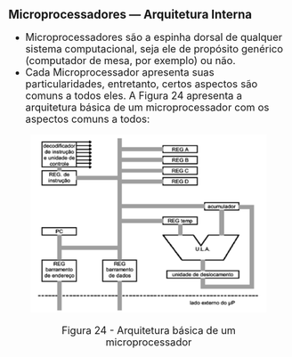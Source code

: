 ## Microprocessadores — Arquitetura Interna

<div style="font-size: 18px;">

- Microprocessadores são a espinha dorsal de qualquer sistema computacional, seja ele de propósito genérico (computador de mesa, por exemplo) ou não.
- Cada Microprocessador apresenta suas particularidades, entretanto, certos aspectos são comuns a todos eles. A Figura 24 apresenta a arquitetura básica de um microprocessador com os aspectos comuns a todos:

<figure>

<!-- _class: transparent -->
![arquitetura-microprocessador](./img/arquitetura_microprocessador.png)

<figcaption style="text-align: center;">
Figura 24 - Arquitetura básica de um microprocessador
</figcaption>
</figure>
</div>
